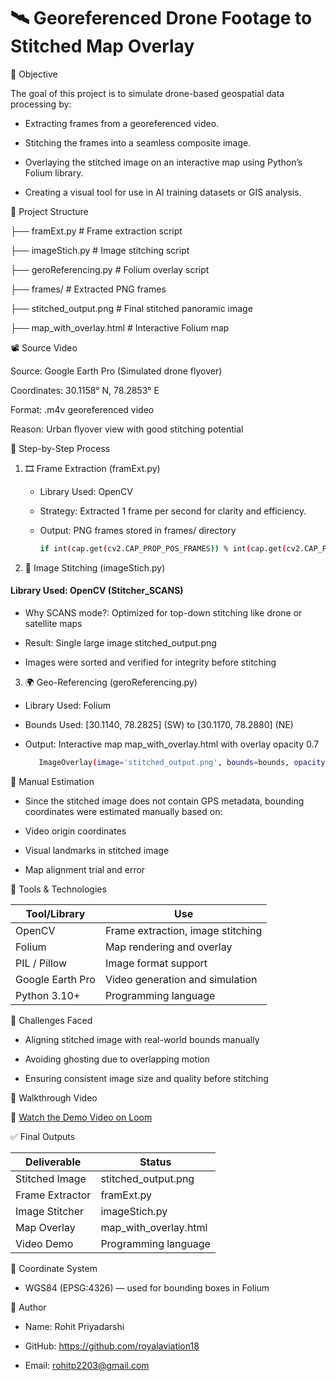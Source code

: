 
# 🛰️ Georeferenced Drone Footage to Stitched Map Overlay

🎯 Objective

The goal of this project is to simulate drone-based geospatial data processing by:

- Extracting frames from a georeferenced video.

- Stitching the frames into a seamless composite image.

- Overlaying the stitched image on an interactive map using Python’s Folium library.

- Creating a visual tool for use in AI training datasets or GIS analysis.


📁 Project Structure
 
├── framExt.py                # Frame extraction script

├── imageStich.py             # Image stitching script

├── geroReferencing.py        # Folium overlay script

├── frames/                   # Extracted PNG frames

├── stitched_output.png       # Final stitched panoramic image

├── map_with_overlay.html     # Interactive Folium map



📽️ Source Video

Source: Google Earth Pro (Simulated drone flyover)

Coordinates: 30.1158° N, 78.2853° E

Format: .m4v georeferenced video

Reason: Urban flyover view with good stitching potential


🧩 Step-by-Step Process

1. 🎞️ Frame Extraction (framExt.py)
    
    - Library Used: OpenCV

    - Strategy: Extracted 1 frame per second for clarity and efficiency.

    - Output: PNG frames stored in frames/ directory

       ```bash
       if int(cap.get(cv2.CAP_PROP_POS_FRAMES)) % int(cap.get(cv2.CAP_PROP_FPS)) == 0
       ```

2. 🧵 Image Stitching (imageStich.py)

 #### Library Used: OpenCV (Stitcher_SCANS)

- Why SCANS mode?: Optimized for top-down stitching like drone or satellite maps

- Result: Single large image stitched_output.png

- Images were sorted and verified for integrity before stitching

3. 🌍 Geo-Referencing (geroReferencing.py)

- Library Used: Folium

- Bounds Used: [30.1140, 78.2825] (SW) to [30.1170, 78.2880] (NE)

- Output: Interactive map map_with_overlay.html with overlay opacity 0.7

    ```bash
       ImageOverlay(image='stitched_output.png', bounds=bounds, opacity=0.7)
     ```

📌 Manual Estimation

- Since the stitched image does not contain GPS metadata, bounding coordinates were estimated manually based on:

- Video origin coordinates

- Visual landmarks in stitched image

- Map alignment trial and error


🔧 Tools & Technologies

| Tool/Library           | Use|
| ----------------- | ------------------------------------------------------------------ |
| OpenCV  | 	Frame extraction, image stitching |
| Folium  |	Map rendering and overlay |
| PIL / Pillow| 	Image format support |
| Google Earth Pro	 | Video generation and simulation |
| Python 3.10+ | 	Programming language |



🧪 Challenges Faced

- Aligning stitched image with real-world bounds manually

- Avoiding ghosting due to overlapping motion

- Ensuring consistent image size and quality before stitching


🎥 Walkthrough Video

🎥 [Watch the Demo Video on Loom](https://www.loom.com/share/df9434941d5844efb56821b688db5cb9?sid=04ca5a87-fb51-409b-9645-aa4d1dc38947)


✅ Final Outputs

| Deliverable           | 	Status|
| ----------------- | ------------------------------------------------------------------ |
| Stitched Image  | 	stitched_output.png |
| Frame Extractor  |	framExt.py |
| Image Stitcher| imageStich.py |
| Map Overlay	 | map_with_overlay.html |
| Video Demo | 	Programming language |



🧭 Coordinate System

- WGS84 (EPSG:4326) — used for bounding boxes in Folium


👤 Author

- Name: Rohit Priyadarshi

- GitHub: https://github.com/royalaviation18

- Email: rohitp2203@gmail.com

